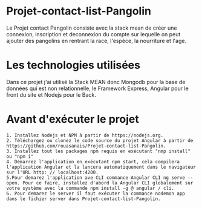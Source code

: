 # Projet-contact-list-Pangolin
Le Projet contact Pangolin consiste avec la stack mean de créer une connexion, inscription et deconnexion du compte sur lequelle on peut ajouter des pangolins en rentrant la race, l'espèce, la nourriture et l'age. 

# Les technologies utilisées
Dans ce projet j'ai utilisé la Stack MEAN donc Mongodb pour la base de données qui est non relationnelle, le Framework Express, Angular pour le front du site et Nodejs pour le Back.

# Avant d'exécuter le projet
    1. Installez Nodejs et NPM à partir de https://nodejs.org.
    2. Téléchargez ou clonez le code source du projet Angular à partir de https://github.com/rouasanais/Projet-contact-list-Pangolin.
    3. Installez tout les packages npm requis en exécutant "nmp install" ou "npm i"
    4. Démarrez l'application en exécutant npm start, cela compilera l'application Angular et la lancera automatiquement dans le navigateur sur l'URL http: // localhost:4200.
    5.Pour demarez l'application ave CLI commance Angular CLI ng serve --open. Pour ce faire, installez d'abord la Angular CLI globalement sur votre système avec la commande npm install -g @ angular / cli.
    6. Pour demarez le server il faut exécuter la commance nodemon app dans le fichier server dans Projet-contact-list-Pangolin.
